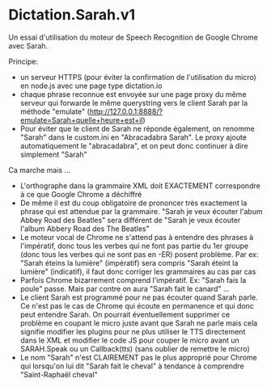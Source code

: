 # Dictation.Sarah.v1
Un essai d'utilisation du moteur de Speech Recognition de Google Chrome avec Sarah.

Principe:
- un serveur HTTPS (pour éviter la confirmation de l'utilisation du micro) en node.js avec une page type dictation.io
- chaque phrase reconnue est envoyée sur une page proxy du même serveur qui forwarde le même querystring vers le client Sarah par la méthode "emulate" (http://127.0.0.1:8888/?emulate=Sarah+quelle+heure+est+il)
- Pour éviter que le client de Sarah ne réponde également, on renomme "Sarah" dans le custom.ini en "Abracadabra Sarah". Le proxy ajoute automatiquement le "abracadabra", et on peut donc continuer à dire simplement "Sarah" 

Ca marche mais ...
- L'orthographe dans la grammaire XML doit EXACTEMENT correspondre à ce que Google Chrome a déchiffré
- De même il est du coup obligatoire de prononcer très exactement la phrase qui est attendue par la grammaire. "Sarah je veux écouter l'abum Abbey Road des Beatles" sera différent de "Sarah je veux écouter l'album Abbery Road des The Beatles"
- Le moteur vocal de Chrome ne s'attend pas à entendre des phrases à l'impératif, donc tous les verbes qui ne font pas partie du 1er groupe (donc tous les verbes qui ne sont pas en -ER) posent problème. Par ex: "Sarah éteins la lumière" (impératif) sera compris "Sarah éteint la lumière" (indicatif), il faut donc corriger les grammaires au cas par cas
- Parfois Chrome bizarrement comprend l'impératif. Ex: "Sarah fais la poule" passe. Mais par contre on aura "Sarah fait le canard" ...
- Le client Sarah est programmé pour ne pas écouter quand Sarah parle. Ce n'est pas le cas de Chrome qui écoute en permanence et qui donc peut entendre Sarah. On pourrait éventuellement supprimer ce problème en coupant le micro juste avant que Sarah ne parle mais cela signifie modifier les plugins pour ne plus utiliser le TTS directement dans le XML et modifier le code JS pour couper le micro avant un SARAH.Speak ou un Callback(tts) (sans oublier de remettre le micro)
- Le nom "Sarah" n'est CLAIREMENT pas le plus approprié pour Chrome qui lorsqu'on lui dit "Sarah fait le cheval" à tendance à comprendre "Saint-Raphaël cheval"
